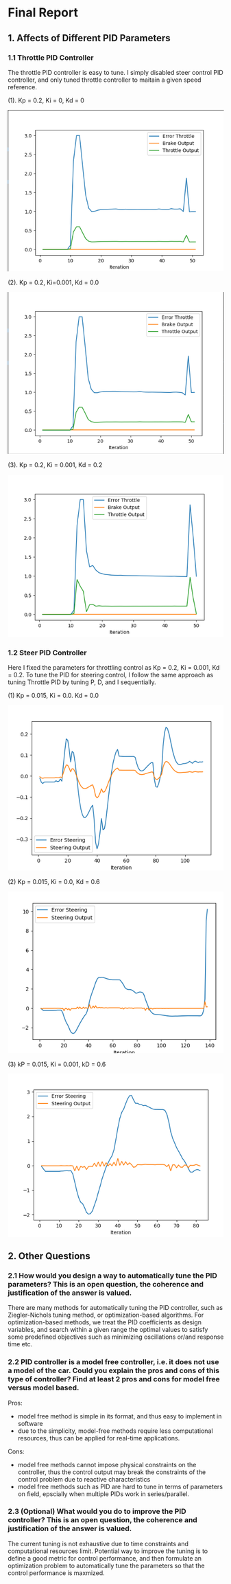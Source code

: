 # Final Report

## 1. Affects of Different PID Parameters

### 1.1 Throttle PID Controller
The throttle PID controller is easy to tune. I simply disabled steer control PID controller, and only tuned throttle controller to maitain a given speed reference.


(1). Kp = 0.2, Ki = 0, Kd = 0

![p-throttle-only-throttle](./figs/p-throttle-only-throttle.png)

(2). Kp = 0.2, Ki=0.001, Kd = 0.0

![pi-throttle](./figs/pi-throttle-only-throttle.png)

(3). Kp = 0.2, Ki = 0.001, Kd = 0.2

![pid-throttle](./figs/pid-throttle-only.png)


### 1.2 Steer PID Controller
Here I fixed the parameters for throttling control as Kp = 0.2, Ki = 0.001, Kd = 0.2.
To tune the PID for steering control, I follow the same approach as tuning Throttle PID by tuning P, D, and I sequentially.

(1) Kp = 0.015, Ki = 0.0. Kd = 0.0

![p-steer](./figs/p-steer-steer.png)

(2) Kp = 0.015, Ki = 0.0, Kd = 0.6

![pi-steer](./figs/pd-steer.png)

(3) kP = 0.015, Ki = 0.001, kD = 0.6

![pid-steer](./figs/pid-steer.png)

## 2. Other Questions

### 2.1 How would you design a way to automatically tune the PID parameters? This is an open question, the coherence and justification of the answer is valued.

There are many methods for automatically tuning the PID controller, such as Ziegler-Nichols tuning method, or optimization-based algorithms.
For optimization-based methods, we treat the PID coefficients as design variables, and search within a given range the optimal values to satisfy some predefined objectives such as minimizing oscillations or/and response time etc. 

### 2.2 PID controller is a model free controller, i.e. it does not use a model of the car. Could you explain the pros and cons of this type of controller? Find at least 2 pros and cons for model free versus model based.

Pros:

- model free method is simple in its format, and thus easy to implement in software
- due to the simplicity, model-free methods require less computational resources, thus can be applied for real-time applications.

Cons:
- model free methods cannot impose physical constraints on the controller, thus the control output may break the constraints of the control problem due to reactive characteristics
- model free methods such as PID are hard to tune in terms of parameters on field, epscially when multiple PIDs work in series/parallel.

### 2.3 (Optional) What would you do to improve the PID controller? This is an open question, the coherence and justification of the answer is valued.

The current tuning is not exhaustive due to time constraints and computational resources limit. Potential way to improve the tuning is to define a good metric for control performance, and then formulate an optimization problem to automatically tune the parameters so that the control performance is maxmized.